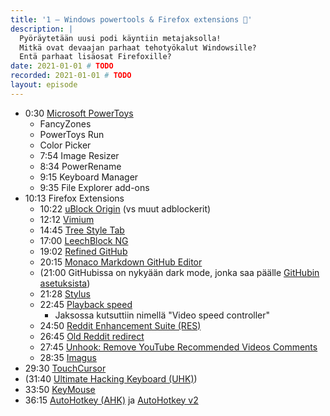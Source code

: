 ```yaml
---
title: '1 – Windows powertools & Firefox extensions 🦾'
description: |
  Pyöräytetään uusi podi käyntiin metajaksolla!
  Mitkä ovat devaajan parhaat tehotyökalut Windowsille?
  Entä parhaat lisäosat Firefoxille?
date: 2021-01-01 # TODO
recorded: 2021-01-01 # TODO
layout: episode
---
```


- 0:30 [Microsoft PowerToys][powertoys]
  - FancyZones
  - PowerToys Run
  - Color Picker
  - 7:54 Image Resizer
  - 8:34 PowerRename
  - 9:15 Keyboard Manager
  - 9:35 File Explorer add-ons
- 10:13 Firefox Extensions
  - 10:22 [uBlock Origin][ublock-origin] (vs muut adblockerit)
  - 12:12 [Vimium][vimium]
  - 14:45 [Tree Style Tab][tree-style-tab]
  - 17:00 [LeechBlock NG][leechblock]
  - 19:02 [Refined GitHub][refined-github]
  - 20:15 [Monaco Markdown GitHub Editor][monaco-markdown-github-editor]
  - (21:00 GitHubissa on nykyään dark mode,
    jonka saa päälle [GitHubin asetuksista][github-settings])
  - 21:28 [Stylus][stylus]
  - 22:45 [Playback speed][playback-speed]
    - Jaksossa kutsuttiin nimellä "Video speed controller"
  - 24:50 [Reddit Enhancement Suite (RES)][res]
  - 26:45 [Old Reddit redirect][old-reddit-redirect]
  - 27:45 [Unhook: Remove YouTube Recommended Videos Comments][unhook]
  - 28:35 [Imagus][imagus]
- 29:30 [TouchCursor][touchcursor]
- (31:40 [Ultimate Hacking Keyboard (UHK)][uhk])
- 33:50 [KeyMouse][keymouse]
- 36:15 [AutoHotkey (AHK)][ahk] ja [AutoHotkey v2][ahk-v2] <!-- TODO: Onko v2 mainittu jaksossa? -->

[ahk-v2]: https://www.autohotkey.com/v2/
[ahk]: https://www.autohotkey.com/
[github-settings]: https://github.com/settings/appearance
[imagus]: https://addons.mozilla.org/en-US/firefox/addon/imagus/
[keymouse]: https://github.com/iscooool/KeyMouse
[leechblock]: https://addons.mozilla.org/en-US/firefox/addon/leechblock-ng/
[monaco-markdown-github-editor]: https://addons.mozilla.org/en-US/firefox/addon/monaco-markdown-github-editor/
[old-reddit-redirect]: https://addons.mozilla.org/en-US/firefox/addon/old-reddit-redirect/
[playback-speed]: https://addons.mozilla.org/en-US/firefox/addon/playback-speed/
[powertoys]: https://github.com/microsoft/PowerToys
[refined-github]: https://addons.mozilla.org/en-US/firefox/addon/refined-github-/
[res]: https://addons.mozilla.org/en-US/firefox/addon/reddit-enhancement-suite/
[stylus]: https://addons.mozilla.org/en-US/firefox/addon/styl-us/
[touchcursor]: https://martin-stone.github.io/touchcursor/
[tree-style-tab]: https://addons.mozilla.org/en-US/firefox/addon/tree-style-tab/
[ublock-origin]: https://addons.mozilla.org/en-US/firefox/addon/ublock-origin/
[uhk]: https://ultimatehackingkeyboard.com/
[unhook]: https://addons.mozilla.org/en-US/firefox/addon/youtube-recommended-videos/
[vimium]: https://addons.mozilla.org/en-US/firefox/addon/vimium-ff/
